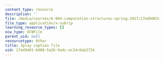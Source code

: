 ```yaml
---
content_type: resource
description: ''
file: /media/courses/6-004-computation-structures-spring-2017/17ed9d816d885a269adcec24c6ab2724_oi1Jb-dGsWU.vtt
file_type: application/x-subrip
learning_resource_types: []
ocw_type: OCWFile
parent_uid: null
resourcetype: Other
title: 3play caption file
uid: 17ed9d81-6d88-5a26-9adc-ec24c6ab2724
---
```

